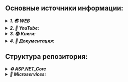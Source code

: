 ## Основные источники информации:

<details> <summary><b><i>1. 🌏 WEB</i></b></summary>
   <ul>
      <details> <summary><b><i> ♻️ ASP.NET Core:</i></b></summary>
         <ul>
            <li>💬<i> ASP.NET Core </i> - https://metanit.com/sharp/aspnet6/</li>
            <li>💬<i> ASP.NET Core MVC </i> - https://metanit.com/sharp/aspnetmvc/</li>
            <li>💬<i> ASP.NET Core Razor Pages </i> - https://metanit.com/sharp/razorpages/ </li>
            <li>💬<i> ASP.NET Core Blazor </i> - https://metanit.com/sharp/blazor/ </li>
         </ul>
      </details>
      <details> <summary><b><i> 🎏 Microservices:</i></b></summary>
         <ul>
            <li>💬<i>Микросервисная архитектура и 10 наиболее важных шаблонов проектирования</i><br />
               https://www.digitrain.ru/articles/169469/
            </li>            
            <li>💬<i>Внедрение и контейнеризация микросервисов с использованием .NET Core 6 и Docker</i><br />
                https://wedx.ru/vnedrenie-i-kontejnerizacziya-mikroservisov-s-ispolzovaniem-net-core-6.html?ysclid=lpknb1uosu15012384
            </li>
            <li>💬<i>Микросервисная архитектура в разрезе</i><br />
                https://proglib.io/p/po-stopam-luchshih-mikroservisnaya-arhitektura-v-razreze-2019-11-07
            </li>
            <li>💬<i>Микросервисы (Microservices)</i> - https://habr.com/ru/articles/249183/</li>
            <li>💬<i>Заблуждения Clean Architecture</i> - https://habr.com/ru/companies/mobileup/articles/335382/</li>
         </ul>
      </details>
      <details> <summary><b><i> ❄️ Kubernetes:</i></b></summary>
         <ul>
            <li> 
               <details> <summary><b><i> 💬 MSDN Learn:</i></b></summary>
                  <ol type="1">
                     <li>https://learn.microsoft.com/ru-ru/training/modules/intro-to-kubernetes/</li>
                     <li>https://learn.microsoft.com/ru-ru/training/modules/dotnet-deploy-microservices-kubernetes/</li>
                     <li>https://learn.microsoft.com/ru-ru/training/modules/intro-to-azure-kubernetes-service/</li>
                     <li>https://learn.microsoft.com/ru-ru/training/paths/develop-deploy-applications-kubernetes/</li>
                     <li>https://learn.microsoft.com/ru-ru/training/paths/manage-virtualization-containers-hybrid-environment/</li>
                  </ol>
               </details>
            </li>
         </ul>
      </details>
   </ul>  
</details>

<details> <summary><b><i>2. 🎥 YouTube:</i></b></summary>
   <ul>
      <details> <summary><b><i> ♻️ ASP.NET Core:</i></b></summary>
         <ul>
            <li> --------------------------- RU Tutorials --------------------------------</li>
            <li> 🔗 Семен Алексеев - https://www.youtube.com/@alekseev74/playlists</li>
            <li> 🔗 Просто программист - https://www.youtube.com/@RadmirT/playlists</li>
            <li> 🔗 Cleannetcode - https://www.youtube.com/@Cleannetcode/playlists</li>
            <li> 🔗 Програмысли - https://www.youtube.com/@Dev-lessons</li>
            <li> 🔗 АйтишныйДомосед - https://www.youtube.com/@ITHomester/playlists</li>
            <li> --------------------------- EN Tutorials --------------------------------</li>
            <li> 🔗 Teddy Smith - https://www.youtube.com/@TeddySmithDev</li>
            <li> 🔗 Les Jackson - https://www.youtube.com/@binarythistle</li>
         </ul>
      </details>
      <details> <summary><b><i> 🎏 Microservices:</i></b></summary>
         <ul>
            <li> --------------------------- RU Tutorials --------------------------------</li>
            <li> 🔗 Микросервисы на C# - https://www.youtube.com/watch?v=HHQbRDX7g8k</li>  
            <li> 🔗 Всё про Микросервисы - https://www.youtube.com/@SergeiCalabonga</li>  
            <li> 🔗 Excalib «Чистая архитектура ASP.NET Core 7» - https://www.youtube.com/watch?v=UPZ8pcOdnUI</li>
            <li> 🔗 DotNetRu «Простая архитектура» - https://www.youtube.com/watch?v=FfT45ZEoxJ8</li>
            <li> 🔗 DotNetRu «Чистая архитектура» - https://www.youtube.com/watch?v=13OfxIRBsO4</li>
            <li> 🔗 Микросервисы или SOA? - https://www.youtube.com/@mahayogin</li>
            <li> 🔗 Архитектура ПО - https://www.youtube.com/@UlbiTV/playlists</li>
            <li> --------------------------- EN Tutorials --------------------------------</li>
            <li> 🔗 Microservices - https://www.youtube.com/@DotNetCoreCentral/playlists</li>
         </ul>
      </details>
      <details> <summary><b><i> ❄️ Kubernetes:</i></b></summary>
         <ul>
            <li> 🔗 Введение в Kubernetes на примере Minikube - https://www.youtube.com/watch?v=sLQefhPfwWE</li>
            <li> 🔗 Kubernetes - оркестровщик микросервисов - https://www.youtube.com/watch?v=yI37GPp06uc</li>
            <li> 🔗 Артур Крюков "Kubernetes" - https://www.youtube.com/@OldPythonKAA/playlists</li>
            <li> 🔗 Docker с 0 до 100% - https://www.youtube.com/watch?v=O8N1lvkIjig&t=5709s</li>
            <li> 🔗 Docker И Python - https://www.youtube.com/watch?v=eAXjeh5MRVU</li>
            <li> 🔗 Просто о контенеризации. Docker - https://www.youtube.com/watch?v=Sa7uOGczoHc</li>
         </ul>
      </details>
   </ul>  
</details>

<details> <summary><b><i>3. 📚 Книги:</i></b></summary>
   <ul>
      <details> <summary><b><i> ♻️ ASP.NET Core:</i></b></summary>
         <ul>
            <li>📖 Эндрю Лок - "ASP.NET Core в действии"</li>
            <li>📖 Адам Фримен - "ASP.NET Core MVC 2 '7-е издание'"</li>
         </ul>
      </details>
      <details> <summary><b><i> 🎏 Microservices:</i></b></summary>
         <ul>
            <li> 📖 Кристиан Хорсдал - "Микросервисы на платформе.NET"</li>
         </ul>
      </details>
      <details> <summary><b><i> ❄️ Kubernetes:</i></b></summary>
         <ul>
            <li> 📖 .... - .....</li>
         </ul>
      </details>
   </ul>  
</details>
<details> <summary><b><i>4. 📑 Документация:</i></b></summary>
   <ul>
      <details> <summary><b><i> ♻️ ASP.NET Core:</i></b></summary>
         <ul>
            <li>🔎 MSDN: https://learn.microsoft.com/ru-ru/aspnet/core/?view=aspnetcore-7.0</li>
         </ul>
      </details>
      <details> <summary><b><i> 🎏 Microservices:</i></b></summary>
         <ul>
            <li> 🔎 MSDN: https://learn.microsoft.com/ru-ru/dotnet/architecture/microservices/</li>
         </ul>
      </details>
      <details> <summary><b><i> ❄️ Kubernetes:</i></b></summary>
         <ul>
            <li>🔎 Kubernetes: https://kubernetes.io/docs/home/</li>
            <li>🔎 Podman: https://podman.io/docs</li>
            <li>🔎 MSDN: https://learn.microsoft.com/ru-ru/virtualization/windowscontainers/</li>
         </ul>
      </details>
   </ul> 
</details>


## Структура репозитория:
<details>
   <summary><b><i> ♻️ ASP.NET_Core</i></b></summary>
   
   * *[MVC/METANIT_Tutorial](ASP.NET_Core/MVC/01_METANIT_Tutorial/Description.md) - Учебные проекты по туториалу METANIT.COM/ASP.NET Core*
   * *[Razor/METANIT_RazorTutorial](ASP.NET_Core/Razor/01_METANIT_RazorTutorial/Description.md) - Учебные проекты по туториалу METANIT.COM/ASP.NET Core Razor Pages*
   * *[MVC/METANIT_MVCTutorial](ASP.NET_Core/MVC/02_METANIT_MVCTutorial/Description.md) - Учебные проекты по туториалу METANIT.COM/ASP.NET Core MVC*
   * *[Blazor/METANIT_BlazorTutorial](ASP.NET_Core/Blazor/01_METANIT_BlazorTutorial/Description.md) - Учебные проекты по туториалу METANIT.COM/ASP.NET Blazor*
   * *[MVC/03_CompanySite](ASP.NET_Core/MVC/03_CompanySite/) - "Создание сайта" по серии уроков https://www.youtube.com/@alekseev74/playlists*
   * *[MVC/04_SimpleWebSite](ASP.NET_Core/MVC/04_SimpleWebSite/) - "Форма сайта" по серии уроков https://www.youtube.com/watch?v=xNLhFNxYAWQ*
   * *[WebAPI](ASP.NET_Core/WebAPI/) - по серии уроков "Web Api" https://www.youtube.com/@PlatinumTechTalks/playlists*
   * *[MVC/05_RunGroopApplication](ASP.NET_Core/MVC/05_RunGroopApplication) - Веб-приложение для бега https://www.youtube.com/@TeddySmithDev* <br>
      _По серии уроков из плейлиста "ASP.NET Core MVC 2022 .NET 6"_
   * *[MVC/06_CoreCollection](ASP.NET_Core/MVC/06_CoreCollection) - по серии "Asp.Net Core Tutorial" https://www.youtube.com/@CodAffection* <br>
      _Набор проектов по работе с .Net Core, основные концепции_
   *
</details>

<details> 
   <summary><b><i> 🎏 Microservices:</i></b></summary>

   * _Search courses_

</details>







